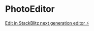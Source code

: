 # PhotoEditor

[Edit in StackBlitz next generation editor ⚡️](https://stackblitz.com/~/github.com/aapachau/PhotoEditor)